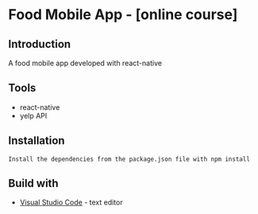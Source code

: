 # Food Mobile App - [online course]

## Introduction
A food mobile app developed with react-native

## Tools
- react-native
- yelp API

## Installation
    Install the dependencies from the package.json file with npm install

## Build with
* [Visual Studio Code](https://code.visualstudio.com/) - text editor

